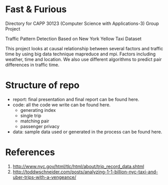 # Fast & Furious
Directory for CAPP 30123 (Computer Science with Applications-3) Group Project

Traffic Pattern Detection Based on New York Yellow Taxi Dataset

This project looks at causal relationship between several factors and traffic time by using big data technique mapreduce and mpi. Factors including weather, time and location. We also use different algorithms to predict pair differences in traffic time.

# Structure of repo
- report: final presentation and final report can be found here.
- code: all the code we write can be found here.
  - generating index
  - single trip
  - matching pair
  - passenger privacy  
- data: sample data used or generated in the process can be found here.


# References
1. http://www.nyc.gov/html/tlc/html/about/trip_record_data.shtml
2. http://toddwschneider.com/posts/analyzing-1-1-billion-nyc-taxi-and-uber-trips-with-a-vengeance/
